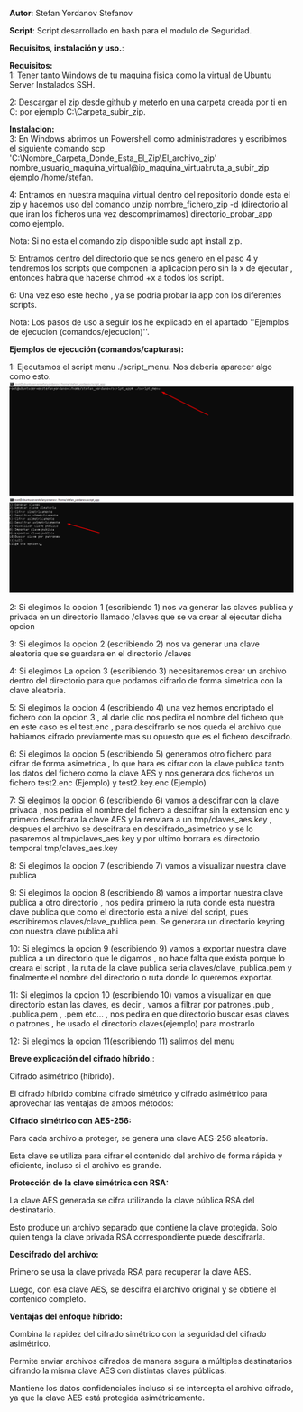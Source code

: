 **Autor**: Stefan Yordanov Stefanov

**Script**: Script desarrollado en bash para el modulo de Seguridad.

**Requisitos, instalación y uso.**:

**Requisitos:**  
1: Tener tanto Windows de tu maquina fisica como la virtual de Ubuntu Server Instalados SSH.
             
2: Descargar el zip desde github y meterlo en una carpeta creada por ti en C: por ejemplo C:\Carpeta_subir_zip.
            
**Instalacion:**  
3: En Windows abrimos un Powershell como administradores y escribimos el siguiente comando 
             scp 'C:\Nombre_Carpeta_Donde_Esta_El_Zip\El_archivo_zip' nombre_usuario_maquina_virtual@ip_maquina_virtual:ruta_a_subir_zip ejemplo /home/stefan.
             
4: Entramos en nuestra maquina virtual dentro del repositorio donde esta el zip y hacemos uso del comando unzip nombre_fichero_zip -d (directorio al que iran los ficheros una vez descomprimamos) 
directorio_probar_app como ejemplo. 
             
Nota: Si no esta el comando zip disponible sudo apt install zip.

5: Entramos dentro del directorio que se nos genero en el paso 4 y tendremos los scripts que componen la aplicacion pero sin la x de ejecutar , entonces habra que hacerse chmod +x a todos los script.

6: Una vez eso este hecho , ya se podria probar la app con los diferentes scripts.

Nota: Los pasos de uso a seguir los he explicado en el apartado ''Ejemplos de ejecucion (comandos/ejecucion)''.

**Ejemplos de ejecución (comandos/capturas):**

1: Ejecutamos el script menu ./script_menu.
Nos deberia aparecer algo como esto.
![Mostrar Menu](imagenes_explicaciones_capturas/abrir_menu.png)
![Mostrar Menu](imagenes_explicaciones_capturas/muestra_menu.png)


2: Si elegimos la opcion 1 (escribiendo 1) nos va generar las claves publica y privada en un directorio llamado /claves que se va crear al ejecutar dicha opcion

3: Si elegimos la opcion 2 (escribiendo 2) nos va generar una clave aleatoria que se guardara en el directorio /claves

4: Si elegimos La opcion 3 (escribiendo 3) necesitaremos crear un archivo dentro del directorio para que podamos cifrarlo de forma simetrica con la clave aleatoria.

5: Si elegimos la opcion 4 (escribiendo 4) una vez hemos encriptado el fichero con la opcion 3 , al darle clic nos pedira el nombre del fichero que en este caso es el test.enc , para descifrarlo
  se nos queda el archivo que habiamos cifrado previamente mas su opuesto que es el fichero descifrado.

6: Si elegimos la opcion 5 (escribiendo 5) generamos otro fichero para cifrar de forma asimetrica , lo que hara es cifrar con la clave publica tanto los datos del fichero como la clave AES y nos generara dos ficheros
un fichero test2.enc (Ejemplo) y test2.key.enc (Ejemplo)

7: Si elegimos la opcion 6 (escribiendo 6) vamos a descifrar con la clave privada , nos pedira el nombre del fichero a descifrar sin la extension enc y primero descifrara la clave AES y la renviara a un tmp/claves_aes.key ,
despues el archivo se descifrara en descifrado_asimetrico y se lo pasaremos al tmp/claves_aes.key y por ultimo borrara es directorio temporal tmp/claves_aes.key

8: Si elegimos la opcion 7 (escribiendo 7) vamos a visualizar nuestra clave publica

9: Si elegimos la opcion 8 (escribiendo 8) vamos a importar nuestra clave publica a otro directorio , nos pedira primero la ruta donde esta nuestra clave publica que como el directorio esta a nivel del script,
pues escribiremos claves/clave_publica.pem. Se generara un directorio keyring con nuestra clave publica ahi

10: Si elegimos la opcion 9 (escribiendo 9) vamos a exportar nuestra clave publica a un directorio que le digamos , no hace falta que exista porque lo creara el script , la ruta de la clave publica seria claves/clave_publica.pem y
finalmente el nombre del directorio o ruta donde lo queremos exportar.

11: Si elegimos la opcion 10 (escribiendo 10) vamos a visualizar en que directorio estan las claves, es decir , vamos a filtrar por patrones .pub , .publica.pem , .pem etc... , nos pedira en que directorio buscar esas claves o patrones ,
he usado el directorio claves(ejemplo) para mostrarlo

12: Si elegimos la opcion 11(escribiendo 11) salimos del menu

**Breve explicación del cifrado híbrido.**:

Cifrado asimétrico (híbrido).

El cifrado híbrido combina cifrado simétrico y cifrado asimétrico para aprovechar las ventajas de ambos métodos:

**Cifrado simétrico con AES-256:**

Para cada archivo a proteger, se genera una clave AES-256 aleatoria.

Esta clave se utiliza para cifrar el contenido del archivo de forma rápida y eficiente, incluso si el archivo es grande.

**Protección de la clave simétrica con RSA:**

La clave AES generada se cifra utilizando la clave pública RSA del destinatario.

Esto produce un archivo separado que contiene la clave protegida. Solo quien tenga la clave privada RSA correspondiente puede descifrarla.

**Descifrado del archivo:**

Primero se usa la clave privada RSA para recuperar la clave AES.

Luego, con esa clave AES, se descifra el archivo original y se obtiene el contenido completo.

**Ventajas del enfoque híbrido:**

Combina la rapidez del cifrado simétrico con la seguridad del cifrado asimétrico.

Permite enviar archivos cifrados de manera segura a múltiples destinatarios cifrando la misma clave AES con distintas claves públicas.

Mantiene los datos confidenciales incluso si se intercepta el archivo cifrado, ya que la clave AES está protegida asimétricamente.

